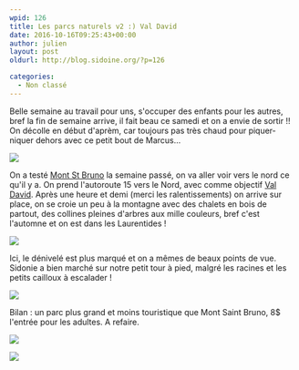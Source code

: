 ```yaml
---
wpid: 126
title: Les parcs naturels v2 :) Val David
date: 2016-10-16T09:25:43+00:00
author: julien
layout: post
oldurl: http://blog.sidoine.org/?p=126

categories:
  - Non classé
---
```

Belle semaine au travail pour uns, s'occuper des enfants pour les autres, bref la fin de semaine arrive, il fait beau ce samedi et on a envie de sortir !! On décolle en début d'aprèm, car toujours pas très chaud pour piquer-niquer dehors avec ce petit bout de Marcus...

![](/media/2016/img_8205.jpg)

On a testé [Mont St Bruno](http://blog.sidoine.org/2016/10/10/les-parcs-naturels/) la semaine passé, on va aller voir vers le nord ce qu'il y a. On prend l'autoroute 15 vers le Nord, avec comme objectif [Val David](http://www.parcregional.com/). Après une heure et demi (merci les ralentissements) on arrive sur place, on se croie un peu à la montagne avec des chalets en bois de partout, des collines pleines d'arbres aux mille couleurs, bref c'est l'automne et on est dans les Laurentides !

![](/media/2016/img_8199.jpg)

Ici, le dénivelé est plus marqué et on a mêmes de beaux points de vue. Sidonie a bien marché sur notre petit tour à pied, malgré les racines et les petits cailloux à escalader !

![](/media/2016/img_8201.jpg)

Bilan : un parc plus grand et moins touristique que Mont Saint Bruno, 8$ l'entrée pour les adultes. A refaire.

![](/media/2016/img_8202.jpg)

![](/media/2016/img_8210.jpg)